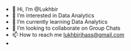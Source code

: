 - 👋 Hi, I’m @Lukhbir
- 👀 I’m interested in Data Analytics
- 🌱 I’m currently learning Data Analytics
- 💞️ I’m looking to collaborate on Group Chats
- 📫 How to reach me lukhbirjhass@gmail.com
- 

<!---
Lukhbir/Lukhbir is a ✨ special ✨ repository because its `README.md` (this file) appears on your GitHub profile.
You can click the Preview link to take a look at your changes.
--->

